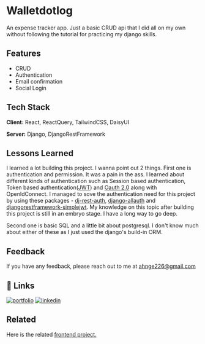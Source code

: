 # Walletdotlog

An expense tracker app. Just a basic CRUD api that I did all on my own without following the tutorial for practicing my django skills.

## Features

- CRUD
- Authentication
- Email confirmation
- Social Login

## Tech Stack

**Client:** React, ReactQuery, TailwindCSS, DaisyUI

**Server:** Django, DjangoRestFramework

## Lessons Learned

I learned a lot building this project. I wanna point out 2 things. First one is authentication and permission. It was a pain in the ass. I learned about different kinds of authentication such as Session based authentication, Token based authentication([JWT](https://jwt.io/)) and [Oauth 2.0](https://oauth.net/2/) along with OpenIdConnect. I managed to sove the authentication need for this project by using these packages - [dj-rest-auth](https://dj-rest-auth.readthedocs.io/en/latest/index.html), [django-allauth](https://django-allauth.readthedocs.io/en/latest/) and [djangorestframework-simplejwt](https://django-rest-framework-simplejwt.readthedocs.io/en/latest/). My knowledge on this topic after building this project is still in an embryo stage. I have a long way to go deep.

Second one is basic SQL and a little bit about postgresql. I don't know much about either of these as I just used the django's build-in ORM.

## Feedback

If you have any feedback, please reach out to me at ahnge226@gmail.com

## 🔗 Links

[![portfolio](https://img.shields.io/badge/my_portfolio-000?style=for-the-badge&logo=ko-fi&logoColor=white)](https://nayzaw.com/)
[![linkedin](https://img.shields.io/badge/linkedin-0A66C2?style=for-the-badge&logo=linkedin&logoColor=white)](https://www.linkedin.com/in/nayzaw-minnaing/)

## Related

Here is the related [frontend project.](https://github.com/ahnge/walletdotlog-fe/)
